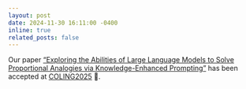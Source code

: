 ```yaml
---
layout: post
date: 2024-11-30 16:11:00 -0400
inline: true
related_posts: false
---
```


Our paper <a href="https://arxiv.org/abs/2412.00869">“Exploring the Abilities of Large Language Models to Solve Proportional Analogies via Knowledge-Enhanced Prompting”</a> has been accepted at <a href="https://coling2025.org/">COLING2025</a> 🥳.

